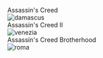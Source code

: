 Assassin's Creed<br/>![damascus](http://img14.deviantart.net/5e6a/i/2015/150/5/6/the_oasis_empire_by_eddie_mendoza-d8vdk08.jpg)<br/>Assassin's Creed II<br/>![venezia](http://images.mmosite.com/photo/2008/08/29/atlanticaa1237HOs5e56J.jpg)<br/>Assassin's Creed Brotherhood<br/>![roma](http://orig02.deviantart.net/44fc/f/2014/061/9/9/sky_city_by_docslav___ge-d74g12f.jpg)
